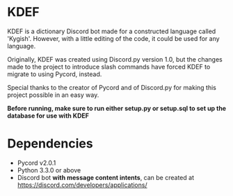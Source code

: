 # KDEF
KDEF is a dictionary Discord bot made for a constructed language called 'Kygish'. However, with a little editing of the code, it could be used for any language.

Originally, KDEF was created using Discord.py version 1.0, but the changes made to the project to introduce slash commands have forced KDEF to migrate to using Pycord, instead.

Special thanks to the creator of Pycord and of Discord.py for making this project possible in an easy way.

**Before running, make sure to run either setup.py or setup.sql to set up the database for use with KDEF**

# Dependencies
  - Pycord v2.0.1
  - Python 3.3.0 or above
  - Discord bot **with message content intents**, can be created at https://discord.com/developers/applications/
